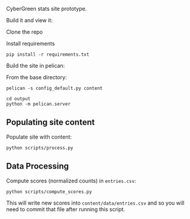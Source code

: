 CyberGreen stats site prototype.

Build it and view it:

Clone the repo

Install requirements

```
pip install -r requirements.txt
```

Build the site in pelican:

From the base directory:

```
pelican -s config_default.py content

cd output
python -m pelican.server
```

## Populating site content

Populate site with content:

```
python scripts/process.py
```

## Data Processing

Compute scores (normalized counts) in `entries.csv`:

```
python scripts/compute_scores.py
```

This will write new scores into `content/data/entries.csv` and so you will need
to commit that file after running this script.

